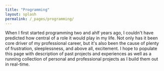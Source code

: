 ```yaml
---
title: "Programming"
layout: splash
permalink: /_pages/programming/
---
```

<body> When I first started programming two and ahlf years ago, I couldn't have predicted how central of a role it would play in my life.
	Not only has it been core driver of my professional career, but it's also been the cause of plenty of frustration, sleeplessness, and above all, excitement. I hope to populate this page with description of past projects and experiences as well as a running collection of personal and professional
projects as I build them out in real-time. </body>